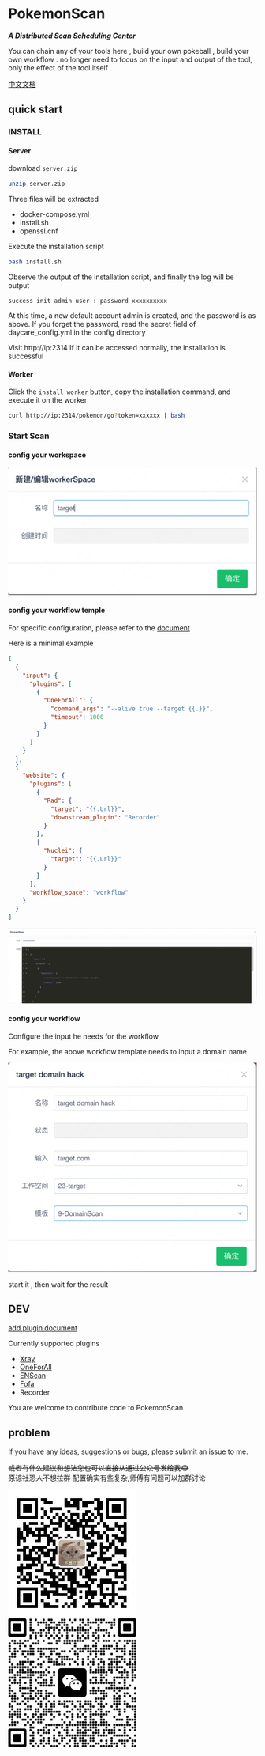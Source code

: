 # PokemonScan

**_A Distributed Scan Scheduling Center_**

You can chain any of your tools here , build your own pokeball , build your own workflow .
no longer need to focus on the input and output of the tool, only the effect of the tool itself .

[中文文档](https://pokemonscan.github.io)

## quick start 

### INSTALL

#### Server 

download `server.zip`

```bash
unzip server.zip
```

Three files will be extracted
- docker-compose.yml
- install.sh
- openssl.cnf

Execute the installation script

```bash
bash install.sh
```

Observe the output of the installation script, and finally the log will be output
```
success init admin user : password xxxxxxxxxx
```

At this time, a new default account admin is created, and the password is as above. If you forget the password, read the secret field of daycare_config.yml in the config directory

Visit http://ip:2314 If it can be accessed normally, the installation is successful

#### Worker

Click the `install worker` button, copy the installation command, and execute it on the worker

```bash
curl http://ip:2314/pokemon/go?token=xxxxxx | bash
```

### Start Scan

#### config your workspace

![new_workspace](doc/img/workspace.png)

#### config your workflow temple

For specific configuration, please refer to the   [document](https://pokemonscan.github.io/#/zh-cn/%E9%85%8D%E7%BD%AE%E8%AF%B4%E6%98%8E/workflow_config)

Here is a minimal example

```json
[
  {
    "input": {
      "plugins": [
        {
          "OneForAll": {
            "command_args": "--alive true --target {{.}}",
            "timeout": 1000
          }
        }
      ]
    }
  },
  {
    "website": {
      "plugins": [
        {
          "Rad": {
            "target": "{{.Url}}",
            "downstream_plugin": "Recorder"
          }
        },
        {
          "Nuclei": {
            "target": "{{.Url}}"
          }
        }
      ],
      "workflow_space": "workflow"
    }
  }
]
```

![new_workflow_tpl](doc/img/workflow-tpl.png)

#### config your workflow 

Configure the input he needs for the workflow

For example, the above workflow template needs to input a domain name

![new_workflow](doc/img/workflow.png)

start it , then wait for the result

## DEV

[add plugin document](https://pokemonscan.github.io/#/zh-cn/%E5%BC%80%E5%8F%91%E6%96%87%E6%A1%A3/plugin)

Currently supported plugins
 
- [Xray](https://github.com/chaitin/xray)
- [OneForAll](https://github.com/shmilylty/OneForAll.git) 
- [ENScan](https://github.com/wgpsec/ENScan_GO)
- [Fofa](https://fofa.info/)
- Recorder

You are welcome to contribute code to PokemonScan

## problem

If you have any ideas, suggestions or bugs, please submit an issue to me.

~~或者有什么建议和想法您也可以直接从通过公众号发给我😂~~  
~~原谅社恐人不想拉群~~
配置确实有些复杂,师傅有问题可以加群讨论   

![wechat_group](doc/img/gz.jpg)    <img src="doc/img/wechat-group.png" width="260px">



